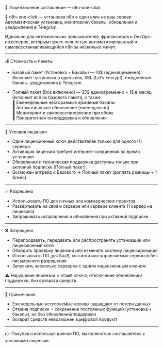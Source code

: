 📜 Лицензионное соглашение — n8n-one-click

🚀 n8n-one-click — установка n8n в один клик на ваш сервер  
Автоматическая установка, мониторинг, бэкапы, обновления и уведомления в Telegram.  

Идеально для нетехнических пользователей, фрилансеров и DevOps-инженеров, которым нужен полностью автоматизированный и самовосстанавливающийся n8n за несколько минут.  

---

💰 Стоимость и пакеты

- Базовый пакет (Установка + Бэкапы) — 10$ (единовременно)  
  Включает: установка в один клик, SSL (Let’s Encrypt), ежедневные бэкапы, уведомления в Telegram.  

- Полный пакет (Всё включено) — 25$ единовременно + 1$ в месяц  
  Включает всё из базового пакета, а также:  
  🔹 Еженедельные несгораемые архивные бэкапы  
  🔹 Автоматическое обновление (еженедельно)  
  🔹 Мониторинг и самовосстановление при сбоях  
  🔹 Приоритетная техподдержка и обновления  

---

📜 Условия лицензии

- Один лицензионный ключ действителен только для одного (1) сервера.  
- Активация лицензии требует интернет-соединения во время установки.  
- Обновления и техническая поддержка доступны только при активной подписке (Полный пакет).  
- Возможен апгрейд с Базового → Полный пакет (доплата разницы + 1 $/мес).  

---

✅ Разрешено
- Использовать ПО для личных или коммерческих проектов  
- Развёртывать на своём сервере или сервере клиента (1 сервер на лицензию)  
- Запрашивать исправления и обновления при активной подписке  

---

❌ Запрещено
- Перепродавать, передавать или распространять установщик или лицензионный ключ  
- Обходить проверку лицензии или изменять систему лицензирования  
- Использовать ПО для SaaS, хостинга или управляемых сервисов без письменного разрешения  
- Запускать несколько серверов с одним лицензионным ключом  

⚠️ Нарушение лицензии = отзыв ключа, отключение обновлений/поддержки, без возврата средств.  

---

📌 Примечания
- Еженедельные несгораемые архивы защищают от потери данных  
- Отмена подписки = сохранение постоянных функций (установка + бэкапы), но без обновлений/поддержки  
- Возврат средств невозможен (цифровой продукт)  

---

👉 Покупая и используя данное ПО, вы полностью соглашаетесь с условиями лицензии.  
